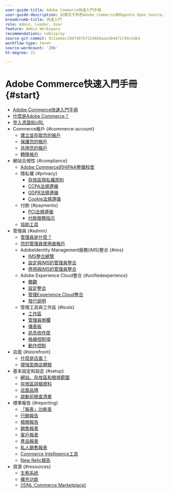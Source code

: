 ```yaml
---
user-guide-title: Adobe Commerce快速入門手冊
user-guide-description: 如果您不熟悉Adobe Commerce或Magento Open Source，請探索 [!DNL Commerce] 生態系統、追蹤客戶歷程以探索您的商店，並瞭解主要功能。
breadcrumb-title: 快速入門
role: Admin, Leader, User
feature: Admin Workspace
recommendations: noDisplay
source-git-commit: 911ae6ec19d7497bf5246b0aaa384471749c5d64
workflow-type: tm+mt
source-wordcount: '206'
ht-degree: 1%

---
```



# Adobe Commerce快速入門手冊 {#start}

+ [Adobe Commerce快速入門手冊](guide-overview.md)
+ [什麼是Adobe Commerce？](about.md)
+ [登入憑證和URL](login-urls.md)
+ Commerce帳戶 {#commerce-account}
   + [建立並存取您的帳戶](commerce-account-create.md)
   + [保護您的帳戶](commerce-account-secure.md)
   + [共用您的帳戶](commerce-account-share.md)
   + [轉移帳戶](commerce-account-transfer.md)
+ 網站合規性 {#compliance}
   + [Adobe Commerce的HIPAA整備程度](hipaa-ready-service.md)
   + 隱私權 {#privacy}
      + [存放區隱私權原則](privacy-policy.md)
      + [CCPA法規遵循](compliance-ccpa.md)
      + [GDPR法規遵循](compliance-gdpr.md)
      + [Cookie法規遵循](compliance-cookie-law.md)
   + 付款 {#payments}
      + [PCI法規遵循](compliance-pci.md)
      + [付款服務指示](compliance-payment-services-directive.md)
   + [協助工具](navigation-accessibility.md)
+ 管理員 {#admin}
   + [管理員是什麼？](admin.md)
   + [您的管理員使用者帳戶](admin-signin.md)
   + AdobeIdentity Management服務(IMS)整合 {#ims}
      + [IMS整合總覽](adobe-ims-integration-overview.md)
      + [設定與IMS的管理員整合](adobe-ims-config.md)
      + [停用與IMS的管理員整合](adobe-ims-disable.md)
   + Adobe Experience Cloud整合 {#unifiedexperience}
      + [概觀](admin-unified-experience-integration-overview.md)
      + [設定整合](admin-unified-experience-integration-configure.md)
      + [管理Experience Cloud整合](admin-unified-experience-integration-manage.md)
      + [發行說明](admin-unified-experience-release-notes.md)
   + 管理工具與工作區 {#tools}
      + [工作區](admin-workspace.md)
      + [管理員側欄](admin-menu.md)
      + [儀表板](admin-dashboard.md)
      + [訊息收件匣](admin-message-inbox.md)
      + [格線控制項](admin-grid-controls.md)
      + [動作控制](admin-actions-control.md)
+ 店面 {#storefront}
   + [什麼是店面？](storefront.md)
   + [增強型商店體驗](enhanced-experiences.md)
+ 基本設定和設定 {#setup}
   + [網站、存放區和檢視範圍](websites-stores-views.md)
   + [存放區詳細資料](store-details.md)
   + [店面品牌](storefront-branding.md)
   + [啟動前檢查清單](prelaunch-checklist.md)
+ 標準報告  {#reporting}
   + [「報表」功能表](reports-menu.md)
   + [行銷報告](marketing-reports.md)
   + [檢閱報告](review-reports.md)
   + [銷售報表](sales-reports.md)
   + [客戶報表](customer-reports.md)
   + [產品報表](product-reports.md)
   + [私人銷售報表](private-sales-reports.md)
   + [Commerce Intelligence工具](business-intelligence.md)
   + [New Relic報告](new-relic-reporting.md)
+ 資源 {#resources}
   + [生態系統](resources.md)
   + [擴充功能](extensions.md)
   + [[!DNL Commerce Marketplace]](commerce-marketplace.md)
